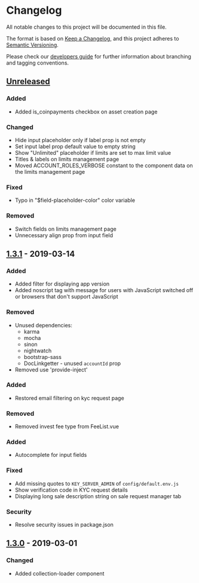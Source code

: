 # Changelog
All notable changes to this project will be documented in this file.

The format is based on [Keep a Changelog](https://keepachangelog.com/en/1.0.0/),
and this project adheres to [Semantic Versioning](https://semver.org/spec/v2.0.0.html).

Please check our [developers guide](https://gitlab.com/tokend/developers-guide)
for further information about branching and tagging conventions.

## [Unreleased]
### Added
-  Added is_coinpayments checkbox on asset creation page

### Changed
- Hide input placeholder only if label prop is not empty
- Set input label prop default value to empty string
- Show "Unlimited" placeholder if limits are set to max limit value
- Titles & labels on limits management page
- Moved ACCOUNT_ROLES_VERBOSE constant to the component data on the limits
management page

### Fixed
- Typo in "$field-placeholder-color" color variable

### Removed
- Switch fields on limits management page
- Unnecessary align prop from input field

## [1.3.1] - 2019-03-14
### Added
- Added filter for displaying app version
- Added noscript tag with message for users with JavaScript switched off or browsers that don't support JavaScript

### Removed
- Unused dependencies:
  - karma
  - mocha
  - sinon
  - nightwatch
  - bootstrap-sass
  - DocLinkgetter - unused `accountId` prop
- Removed use 'provide-inject'

### Added
- Restored email filtering on kyc request page

### Removed
- Removed invest fee type from FeeList.vue

### Added
- Autocomplete for input fields

### Fixed
- Add missing quotes to `KEY_SERVER_ADMIN` of `config/default.env.js`
- Show verification code in KYC request details
- Displaying long sale description string on sale request manager tab

### Security
- Resolve security issues in package.json

## [1.3.0] - 2019-03-01

[Unreleased]: https://github.com/tokend/admin-panel/compare/1.3.1...HEAD
[1.3.1]: https://github.com/tokend/admin-panel/compare/1.3.0...1.3.1
[1.3.0]: https://github.com/tokend/admin-panel/releases/tag/1.3.0

### Changed
- Added collection-loader component
